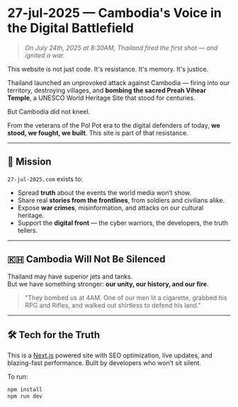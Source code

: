 # 27-jul-2025 — Cambodia's Voice in the Digital Battlefield

> _On July 24th, 2025 at 8:30AM, Thailand fired the first shot — and ignited a war._

This website is not just code. It's resistance. It's memory. It's justice.

Thailand launched an unprovoked attack against Cambodia — firing into our territory, destroying villages, and **bombing the sacred Preah Vihear Temple**, a UNESCO World Heritage Site that stood for centuries.

But Cambodia did not kneel.

From the veterans of the Pol Pot era to the digital defenders of today, **we stood, we fought, we built**. This site is part of that resistance.

---

## 📣 Mission

`27-jul-2025.com` exists to:

- Spread **truth** about the events the world media won’t show.
- Share real **stories from the frontlines**, from soldiers and civilians alike.
- Expose **war crimes**, misinformation, and attacks on our cultural heritage.
- Support the **digital front** — the cyber warriors, the developers, the truth tellers.

---

## 🇰🇭 Cambodia Will Not Be Silenced

Thailand may have superior jets and tanks.  
But we have something stronger: **our unity, our history, and our fire**.

> "They bombed us at 4AM. One of our men lit a cigarette, grabbed his RPG and Rifles, and walked out shirtless to defend his land."

---

## 🛠️ Tech for the Truth

This is a [Next.js](https://nextjs.org/) powered site with SEO optimization, live updates, and blazing-fast performance. Built by developers who won’t sit silent.

To run:

```bash
npm install
npm run dev
